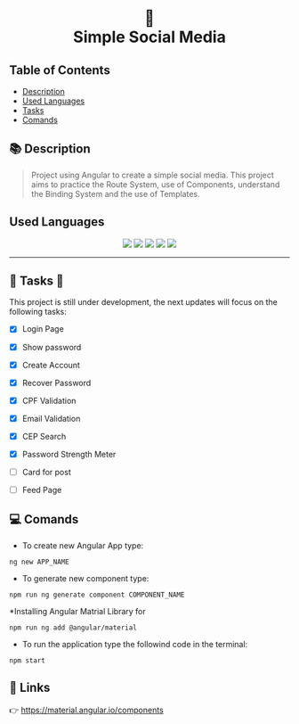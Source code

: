<h1 align="center">
    📱<br>Simple Social Media
</h1>

## Table of Contents

  * [Description](#description)
  * [Used Languages](#used-languages)
  * [Tasks](#tasks)
  * [Comands](#comands)


<a name="description"></a>
## 📚 Description
>  Project using Angular to create a simple social media. This project aims to practice the Route System, use of Components, understand the Binding System and the use of Templates.

<a name="used-languages"></a>
## Used Languages
<p align="center">
    <img src="https://img.shields.io/badge/Angular-DD0031?style=for-the-badge&logo=angular&logoColor=white" />
    <img src="https://img.shields.io/badge/HTML5-E34F26?style=for-the-badge&logo=html5&logoColor=white" />
    <img src="https://img.shields.io/badge/CSS-239120?&style=for-the-badge&logo=css3&logoColor=white" />
    <img src="https://img.shields.io/badge/Node.js-43853D?style=for-the-badge&logo=node.js&logoColor=white" />
    <img src="https://img.shields.io/badge/TypeScript-007ACC?style=for-the-badge&logo=typescript&logoColor=white" />
</p>


---
<a name="tasks"></a>
## 🚧 Tasks 🚧
This project is still under development, the next updates will focus on the following tasks:


- [x] Login Page
- [x] Show password
- [x] Create Account
- [x] Recover Password
- [x] CPF Validation
- [x] Email Validation
- [x] CEP Search
- [x] Password Strength Meter
- [ ] Card for post
- [ ] Feed Page


<a name="comands"></a>
## 💻 Comands

* To create new Angular App type:

```
ng new APP_NAME
```



* To generate new component type:

```
npm run ng generate component COMPONENT_NAME
```



*Installing Angular Matrial Library for 
```
npm run ng add @angular/material
```



* To run the application type the followind code in the terminal: 

```
npm start
```



## 🚀 Links

👉 https://material.angular.io/components

